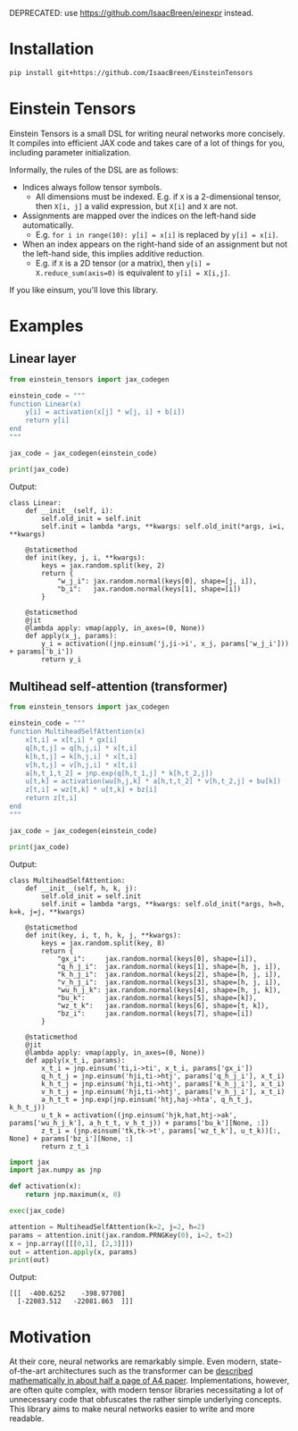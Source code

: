 DEPRECATED: use https://github.com/IsaacBreen/einexpr instead.

# Installation

```bash
pip install git+https://github.com/IsaacBreen/EinsteinTensors
```

# Einstein Tensors

Einstein Tensors is a small DSL for writing neural networks more concisely. It compiles into efficient JAX code and takes care of a lot of things for you, including parameter initialization.

Informally, the rules of the DSL are as follows:

- Indices always follow tensor symbols.
    - All dimensions must be indexed. E.g. if `X` is a 2-dimensional tensor, then `X[i, j]` a valid expression, but `X[i]` and `X` are not.
- Assignments are mapped over the indices on the left-hand side automatically.
    - E.g. `for i in range(10): y[i] = x[i]` is replaced by `y[i] = x[i]`.
- When an index appears on the right-hand side of an assignment but not the left-hand side, this implies additive reduction.
    - E.g. if `X` is a 2D tensor (or a matrix), then `y[i] = X.reduce_sum(axis=0)` is equivalent to `y[i] = X[i,j]`.

If you like einsum, you'll love this library.

# Examples

## Linear layer

```python
from einstein_tensors import jax_codegen

einstein_code = """
function Linear(x)
    y[i] = activation(x[j] * w[j, i] + b[i])
    return y[i]
end
"""

jax_code = jax_codegen(einstein_code)

print(jax_code)
```
Output:
```
class Linear:
    def __init__(self, i):
        self.old_init = self.init
        self.init = lambda *args, **kwargs: self.old_init(*args, i=i, **kwargs)

    @staticmethod
    def init(key, j, i, **kwargs):
        keys = jax.random.split(key, 2)
        return {
            "w_j_i": jax.random.normal(keys[0], shape=[j, i]),
            "b_i":   jax.random.normal(keys[1], shape=[i])
        }

    @staticmethod
    @jit
    @lambda apply: vmap(apply, in_axes=(0, None))
    def apply(x_j, params):
        y_i = activation((jnp.einsum('j,ji->i', x_j, params['w_j_i'])) + params['b_i'])
        return y_i
```

## Multihead self-attention (transformer)

```python
from einstein_tensors import jax_codegen

einstein_code = """
function MultiheadSelfAttention(x)
    x[t,i] = x[t,i] * gx[i]
    q[h,t,j] = q[h,j,i] * x[t,i]
    k[h,t,j] = k[h,j,i] * x[t,i]
    v[h,t,j] = v[h,j,i] * x[t,i]
    a[h,t_1,t_2] = jnp.exp(q[h,t_1,j] * k[h,t_2,j])
    u[t,k] = activation(wu[h,j,k] * a[h,t,t_2] * v[h,t_2,j] + bu[k])
    z[t,i] = wz[t,k] * u[t,k] + bz[i]
    return z[t,i]
end
"""

jax_code = jax_codegen(einstein_code)

print(jax_code)
```
Output:
```
class MultiheadSelfAttention:
    def __init__(self, h, k, j):
        self.old_init = self.init
        self.init = lambda *args, **kwargs: self.old_init(*args, h=h, k=k, j=j, **kwargs)

    @staticmethod
    def init(key, i, t, h, k, j, **kwargs):
        keys = jax.random.split(key, 8)
        return {
            "gx_i":     jax.random.normal(keys[0], shape=[i]),
            "q_h_j_i":  jax.random.normal(keys[1], shape=[h, j, i]),
            "k_h_j_i":  jax.random.normal(keys[2], shape=[h, j, i]),
            "v_h_j_i":  jax.random.normal(keys[3], shape=[h, j, i]),
            "wu_h_j_k": jax.random.normal(keys[4], shape=[h, j, k]),
            "bu_k":     jax.random.normal(keys[5], shape=[k]),
            "wz_t_k":   jax.random.normal(keys[6], shape=[t, k]),
            "bz_i":     jax.random.normal(keys[7], shape=[i])
        }

    @staticmethod
    @jit
    @lambda apply: vmap(apply, in_axes=(0, None))
    def apply(x_t_i, params):
        x_t_i = jnp.einsum('ti,i->ti', x_t_i, params['gx_i'])
        q_h_t_j = jnp.einsum('hji,ti->htj', params['q_h_j_i'], x_t_i)
        k_h_t_j = jnp.einsum('hji,ti->htj', params['k_h_j_i'], x_t_i)
        v_h_t_j = jnp.einsum('hji,ti->htj', params['v_h_j_i'], x_t_i)
        a_h_t_t = jnp.exp(jnp.einsum('htj,haj->hta', q_h_t_j, k_h_t_j))
        u_t_k = activation((jnp.einsum('hjk,hat,htj->ak', params['wu_h_j_k'], a_h_t_t, v_h_t_j)) + params['bu_k'][None, :])
        z_t_i = (jnp.einsum('tk,tk->t', params['wz_t_k'], u_t_k))[:, None] + params['bz_i'][None, :]
        return z_t_i
```

```python
import jax
import jax.numpy as jnp

def activation(x):
    return jnp.maximum(x, 0)

exec(jax_code)

attention = MultiheadSelfAttention(k=2, j=2, h=2)
params = attention.init(jax.random.PRNGKey(0), i=2, t=2)
x = jnp.array([[[0,1], [2,3]]])
out = attention.apply(x, params)
print(out)
```
Output:
```
[[[  -400.6252    -398.97708]
  [-22083.512   -22081.863  ]]]
```

# Motivation

At their core, neural networks are remarkably simple. Even modern, state-of-the-art architectures such as the transformer can be [described mathematically in about half a page of A4 paper](https://johnthickstun.com/docs/transformers.pdf). Implementations, however, are often quite complex, with modern tensor libraries necessitating a lot of unnecessary code that obfuscates the rather simple underlying concepts. This library aims to make neural networks easier to write and more readable.
